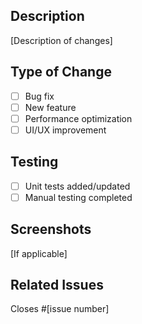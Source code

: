 ## Description
[Description of changes]

## Type of Change
- [ ] Bug fix
- [ ] New feature
- [ ] Performance optimization
- [ ] UI/UX improvement

## Testing
- [ ] Unit tests added/updated
- [ ] Manual testing completed

## Screenshots
[If applicable]

## Related Issues
Closes #[issue number]